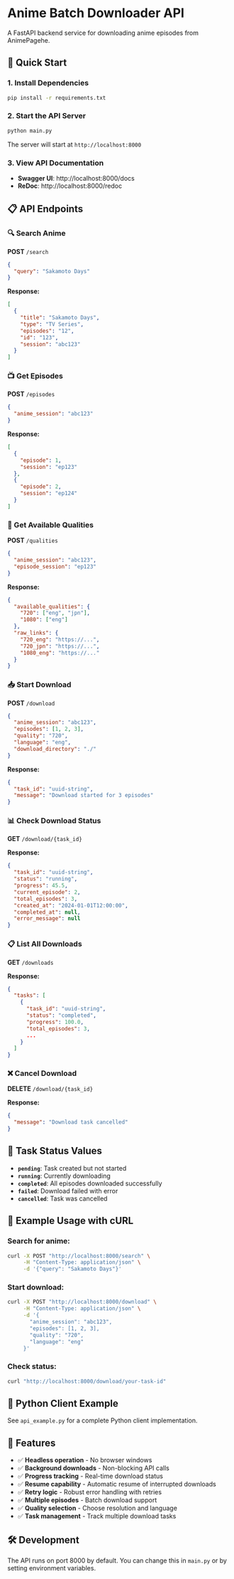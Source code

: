 # Anime Batch Downloader API

A FastAPI backend service for downloading anime episodes from AnimePagehe.

## 🚀 Quick Start

### 1. Install Dependencies
```bash
pip install -r requirements.txt
```

### 2. Start the API Server
```bash
python main.py
```
The server will start at `http://localhost:8000`

### 3. View API Documentation
- **Swagger UI**: http://localhost:8000/docs
- **ReDoc**: http://localhost:8000/redoc

## 📋 API Endpoints

### 🔍 Search Anime
**POST** `/search`
```json
{
  "query": "Sakamoto Days"
}
```

**Response:**
```json
[
  {
    "title": "Sakamoto Days",
    "type": "TV Series",
    "episodes": "12",
    "id": "123",
    "session": "abc123"
  }
]
```

### 📺 Get Episodes
**POST** `/episodes`
```json
{
  "anime_session": "abc123"
}
```

**Response:**
```json
[
  {
    "episode": 1,
    "session": "ep123"
  },
  {
    "episode": 2,
    "session": "ep124"
  }
]
```

### 🎥 Get Available Qualities
**POST** `/qualities`
```json
{
  "anime_session": "abc123",
  "episode_session": "ep123"
}
```

**Response:**
```json
{
  "available_qualities": {
    "720": ["eng", "jpn"],
    "1080": ["eng"]
  },
  "raw_links": {
    "720_eng": "https://...",
    "720_jpn": "https://...",
    "1080_eng": "https://..."
  }
}
```

### 📥 Start Download
**POST** `/download`
```json
{
  "anime_session": "abc123",
  "episodes": [1, 2, 3],
  "quality": "720",
  "language": "eng",
  "download_directory": "./"
}
```

**Response:**
```json
{
  "task_id": "uuid-string",
  "message": "Download started for 3 episodes"
}
```

### 📊 Check Download Status
**GET** `/download/{task_id}`

**Response:**
```json
{
  "task_id": "uuid-string",
  "status": "running",
  "progress": 45.5,
  "current_episode": 2,
  "total_episodes": 3,
  "created_at": "2024-01-01T12:00:00",
  "completed_at": null,
  "error_message": null
}
```

### 📋 List All Downloads
**GET** `/downloads`

**Response:**
```json
{
  "tasks": [
    {
      "task_id": "uuid-string",
      "status": "completed",
      "progress": 100.0,
      "total_episodes": 3,
      ...
    }
  ]
}
```

### ❌ Cancel Download
**DELETE** `/download/{task_id}`

**Response:**
```json
{
  "message": "Download task cancelled"
}
```

## 🔧 Task Status Values
- **`pending`**: Task created but not started
- **`running`**: Currently downloading
- **`completed`**: All episodes downloaded successfully
- **`failed`**: Download failed with error
- **`cancelled`**: Task was cancelled

## 🎯 Example Usage with cURL

### Search for anime:
```bash
curl -X POST "http://localhost:8000/search" \
     -H "Content-Type: application/json" \
     -d '{"query": "Sakamoto Days"}'
```

### Start download:
```bash
curl -X POST "http://localhost:8000/download" \
     -H "Content-Type: application/json" \
     -d '{
       "anime_session": "abc123",
       "episodes": [1, 2, 3],
       "quality": "720",
       "language": "eng"
     }'
```

### Check status:
```bash
curl "http://localhost:8000/download/your-task-id"
```

## 🐍 Python Client Example
See `api_example.py` for a complete Python client implementation.

## 🎉 Features
- ✅ **Headless operation** - No browser windows
- ✅ **Background downloads** - Non-blocking API calls
- ✅ **Progress tracking** - Real-time download status
- ✅ **Resume capability** - Automatic resume of interrupted downloads
- ✅ **Retry logic** - Robust error handling with retries
- ✅ **Multiple episodes** - Batch download support
- ✅ **Quality selection** - Choose resolution and language
- ✅ **Task management** - Track multiple download tasks

## 🛠️ Development
The API runs on port 8000 by default. You can change this in `main.py` or by setting environment variables.
